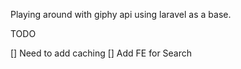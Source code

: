 Playing around with giphy api using laravel as a base.


TODO 

[] Need to add caching 
[] Add FE for Search
